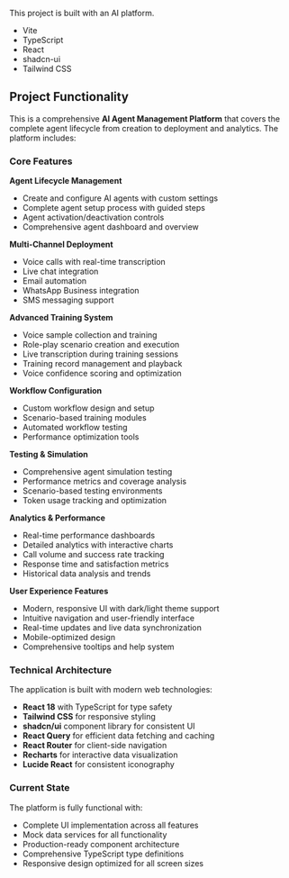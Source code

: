 
This project is built with an AI platform.

- Vite
- TypeScript
- React
- shadcn-ui
- Tailwind CSS


## Project Functionality

This is a comprehensive **AI Agent Management Platform** that covers the complete agent lifecycle from creation to deployment and analytics. The platform includes:

### Core Features

**Agent Lifecycle Management**
- Create and configure AI agents with custom settings
- Complete agent setup process with guided steps
- Agent activation/deactivation controls
- Comprehensive agent dashboard and overview

**Multi-Channel Deployment**
- Voice calls with real-time transcription
- Live chat integration
- Email automation
- WhatsApp Business integration
- SMS messaging support

**Advanced Training System**
- Voice sample collection and training
- Role-play scenario creation and execution
- Live transcription during training sessions
- Training record management and playback
- Voice confidence scoring and optimization

**Workflow Configuration**
- Custom workflow design and setup
- Scenario-based training modules
- Automated workflow testing
- Performance optimization tools

**Testing & Simulation**
- Comprehensive agent simulation testing
- Performance metrics and coverage analysis
- Scenario-based testing environments
- Token usage tracking and optimization

**Analytics & Performance**
- Real-time performance dashboards
- Detailed analytics with interactive charts
- Call volume and success rate tracking
- Response time and satisfaction metrics
- Historical data analysis and trends

**User Experience Features**
- Modern, responsive UI with dark/light theme support
- Intuitive navigation and user-friendly interface
- Real-time updates and live data synchronization
- Mobile-optimized design
- Comprehensive tooltips and help system

### Technical Architecture

The application is built with modern web technologies:
- **React 18** with TypeScript for type safety
- **Tailwind CSS** for responsive styling
- **shadcn/ui** component library for consistent UI
- **React Query** for efficient data fetching and caching
- **React Router** for client-side navigation
- **Recharts** for interactive data visualization
- **Lucide React** for consistent iconography

### Current State

The platform is fully functional with:
- Complete UI implementation across all features
- Mock data services for all functionality
- Production-ready component architecture
- Comprehensive TypeScript type definitions
- Responsive design optimized for all screen sizes

